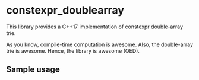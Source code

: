 # constexpr_doublearray

This library provides a C++17 implementation of constexpr double-array trie.

As you know, compile-time computation is awesome. Also, the double-array trie is awesome. Hence, the library is awesome (QED).

## Sample usage

```
```

